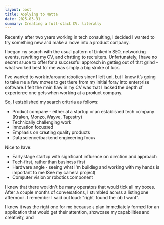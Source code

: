 ```yaml
---
layout: post
title: Applying to Matta
date: 2025-03-31
summary: Creating a full-stack CV, literally
---
```


Recently, after two years working in tech consulting, I decided I wanted to try something new and make a move into a product company.

I began my search with the usual pattern of LinkedIn SEO, networking events, rewriting my CV, and chatting to recruiters. Unfortunately, I have no secret sauce to offer for a successful approach in getting out of that grind - what worked best for me was simply a big stroke of luck.

I've wanted to work in/around robotics since I left uni, but I know it's going to take me a few moves to get there from my initial foray into enterprise software. I felt the main flaw in my CV was that I lacked the depth of experience one gets when working at a product company.

So, I established my search criteria as follows:
- Product company - either at a startup or an established tech company (Kraken, Monzo, Wayve, Tapestry)
- Technically challenging work
- Innovation focussed
- Emphasis on creating quality products
- Data science/backend engineering focus

Nice to have:
- Early stage startup with significant influence on direction and approach
- Tech-first, rather than business first 
- Hardware angle - seeing what I'm building and working with my hands is  important to me (See my camera project)
- Computer vision or robotics component

I knew that there wouldn't be many operators that would tick all my boxes. After a couple months of conversations, I stumbled across a listing one afternoon. I remember I said out loud: "right, found the job I want".

I knew it was the right one for me because a plan immediately formed for an application that would get their attention, showcase my capabilities and creativity, and 
